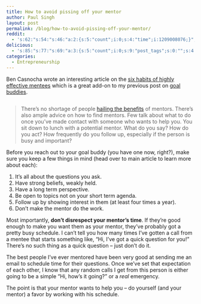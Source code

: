 ```yaml
---
title: How to avoid pissing off your mentor
author: Paul Singh
layout: post
permalink: /blog/how-to-avoid-pissing-off-your-mentor/
reddit:
  - 's:62:"s:54:"s:46:"a:2:{s:5:"count";i:0;s:4:"time";i:1209008076;}";";";'
delicious:
  - 's:85:"s:77:"s:69:"a:3:{s:5:"count";i:0;s:9:"post_tags";s:0:"";s:4:"time";i:1209008077;}";";";'
categories:
  - Entrepreneurship
---
```

[][1]Ben Casnocha wrote an interesting article on the [six habits of highly effective mentees][2] which is a great add-on to my previous post on [goal buddies][3].

<p style="text-align:center;">
  <a href="http://www.flickr.com/photos/15267290@N03/2083329049/"><img style="margin-left:5px;margin-right:5px;" src="http://farm3.static.flickr.com/2178/2083329049_57a670c7f0_m.jpg" alt="" /></a>
</p>

> There&#8217;s no shortage of people [hailing the benefits][4] of mentors. There&#8217;s also ample advice on how to find mentors. Few talk about what to do once you&#8217;ve made contact with someone who wants to help you. You sit down to lunch with a potential mentor. What do you say? How do you act? How frequently do you follow up, especially if the person is busy and important?

Before you reach out to your goal buddy (you have one now, right?), make sure you keep a few things in mind (head over to main article to learn more about each):

  1. It&#8217;s all about the questions you ask.
  2. Have strong beliefs, weakly held.
  3. Have a long term perspective.
  4. Be open to topics not on your short term agenda.
  5. Follow up by showing interest in them (at least four times a year).
  6. Don&#8217;t make the mentor do the work.

Most importantly, **don&#8217;t disrespect your mentor&#8217;s time**. If they&#8217;re good enough to make you want them as your mentor, they&#8217;ve probably got a pretty busy schedule. I can&#8217;t tell you how many times I&#8217;ve gotten a call from a mentee that starts something like, &#8220;Hi, I&#8217;ve got a quick question for you!&#8221; There&#8217;s no such thing as a quick question &#8211; just don&#8217;t do it.

The best people I&#8217;ve ever mentored have been very good at sending me an email to schedule time for their questions. Once we&#8217;ve set that expectation of each other, I know that any random calls I get from this person is either going to be a simple &#8220;Hi, how&#8217;s it going?&#8221; or a *real* emergency.

The point is that your mentor wants to help you &#8211; do yourself (and your mentor) a favor by working with his schedule.

 [1]: http://www.flickr.com/photos/15267290@N03/2083329049/
 [2]: http://ben.casnocha.com/2008/04/six-habits-of-h.html
 [3]: http://www.resultsjunkies.com/blog/the-secret-to-actually-reach-your-goals/
 [4]: http://www.mystartuplife.com/excerpt6.php